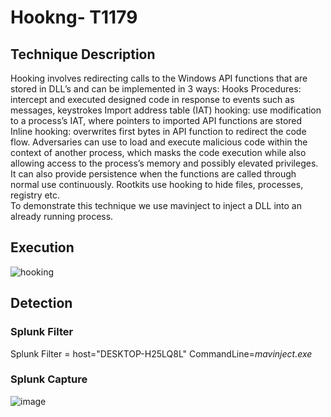 # Hookng- T1179

## Technique Description
Hooking involves redirecting calls to the Windows API functions that are stored in DLL’s and can be implemented in 3 ways:
	Hooks Procedures: intercept and executed designed code in response to events such as messages, keystrokes
	Import address table (IAT) hooking: use modification to a process’s IAT, where pointers to imported API functions are stored
	Inline hooking: overwrites first bytes in API function to redirect the code flow. 
Adversaries can use to load and execute malicious code within the context of another process, which masks the code execution while also allowing access to the process’s memory and possibly elevated privileges. It can also provide persistence when the functions are called through normal use continuously.
Rootkits use hooking to hide files, processes, registry etc.   
To demonstrate this technique we use mavinject to inject a DLL into an already running process. 


## Execution
![hooking](https://user-images.githubusercontent.com/36422282/55609607-1225a280-574f-11e9-8093-62bb26324d9b.JPG)

## Detection
### Splunk Filter
Splunk Filter = host="DESKTOP-H25LQ8L" CommandLine=*mavinject.exe* 

### Splunk Capture
![image](https://user-images.githubusercontent.com/36422282/55609631-249fdc00-574f-11e9-8011-0cac0b784aeb.png)

